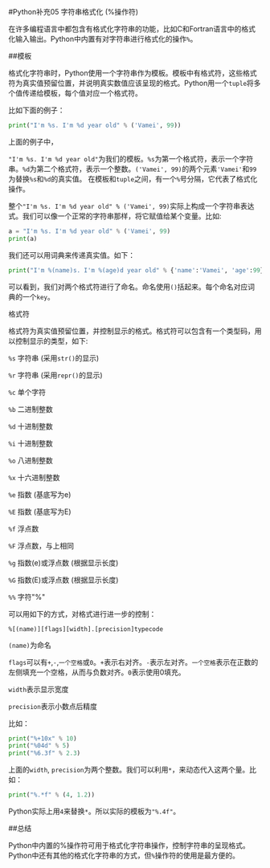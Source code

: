 #Python补充05 字符串格式化 (%操作符)


 

在许多编程语言中都包含有格式化字符串的功能，比如C和Fortran语言中的格式化输入输出。Python中内置有对字符串进行格式化的操作`%`。

 

##模板

格式化字符串时，Python使用一个字符串作为模板。模板中有格式符，这些格式符为真实值预留位置，并说明真实数值应该呈现的格式。Python用一个`tuple`将多个值传递给模板，每个值对应一个格式符。

比如下面的例子：
```python
print("I'm %s. I'm %d year old" % ('Vamei', 99))
```
上面的例子中，

`"I'm %s. I'm %d year old"`为我们的模板。`%s`为第一个格式符，表示一个字符串。`%d`为第二个格式符，表示一个整数。`('Vamei', 99)`的两个元素`'Vamei'`和`99`为替换`%s`和`%d`的真实值。 
在模板和`tuple`之间，有一个`%`号分隔，它代表了格式化操作。

整个`"I'm %s. I'm %d year old" % ('Vamei', 99)`实际上构成一个字符串表达式。我们可以像一个正常的字符串那样，将它赋值给某个变量。比如:
```python
a = "I'm %s. I'm %d year old" % ('Vamei', 99)
print(a)
```

我们还可以用词典来传递真实值。如下：
```python
print("I'm %(name)s. I'm %(age)d year old" % {'name':'Vamei', 'age':99}
```
可以看到，我们对两个格式符进行了命名。命名使用`()`括起来。每个命名对应词典的一个`key`。

 

格式符

格式符为真实值预留位置，并控制显示的格式。格式符可以包含有一个类型码，用以控制显示的类型，如下:

`%s`    字符串 (采用`str()`的显示)

`%r`    字符串 (采用`repr()`的显示)

`%c`    单个字符

`%b`    二进制整数

`%d`    十进制整数

`%i`    十进制整数

`%o`    八进制整数

`%x`    十六进制整数

`%e`    指数 (基底写为e)

`%E`    指数 (基底写为E)

`%f`    浮点数

`%F`    浮点数，与上相同

`%g`    指数(e)或浮点数 (根据显示长度)

`%G`    指数(E)或浮点数 (根据显示长度)

 

`%%`    字符"%"

 

可以用如下的方式，对格式进行进一步的控制：

`%[(name)][flags][width].[precision]typecode`

`(name)`为命名

`flags`可以有`+`,`-`,`一个空格`或`0`。`+`表示右对齐。`-`表示左对齐。`一个空格`表示在正数的左侧填充一个空格，从而与负数对齐。`0`表示使用0填充。

`width`表示显示宽度

`precision`表示小数点后精度

 

比如：
```python
print("%+10x" % 10)
print("%04d" % 5)
print("%6.3f" % 2.3)
``` 

上面的`width`, `precision`为两个整数。我们可以利用`*`，来动态代入这两个量。比如：
```python
print("%.*f" % (4, 1.2))
```
Python实际上用`4`来替换`*`。所以实际的模板为`"%.4f"`。

 

##总结

Python中内置的%操作符可用于格式化字符串操作，控制字符串的呈现格式。Python中还有其他的格式化字符串的方式，但`%`操作符的使用是最方便的。
